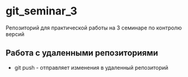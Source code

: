 ﻿# git_seminar_3
Репозиторий для практической работы на 3 семинаре по контролю версий
## Работа с удаленными репозиториями
* git push - отправляет изменения в удаленный репозиторий